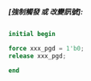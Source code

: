 
***[強制觸發 或 改變訊號]:***

```verilog

initial begin

force xxx_pgd = 1'b0;
release xxx_pgd;

end

```



